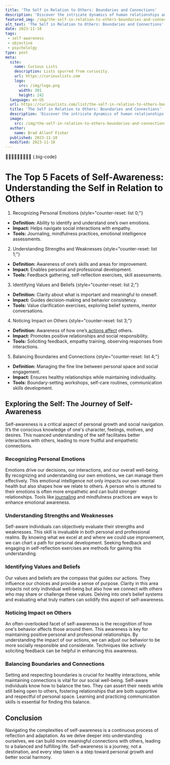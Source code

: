 ```yaml
---
title: 'The Self in Relation to Others: Boundaries and Connections'
description: 'Discover the intricate dynamics of human relationships and the significance of setting boundaries, as we unravel the interplay between the self and others.'
featured_img: /img/the-self-in-relation-to-others-boundaries-and-connections.webp
alt_text: 'The Self in Relation to Others: Boundaries and Connections'
date: 2023-11-10
tags:
 - self-awareness
 - objective
 - psychololgy
type: post
meta:
  site:
    name: Curious Lists
    description: Lists spurred from curiosity.
    url: https://curiouslists.com
    logo:
      src: /img/logo.png
      width: 301
      height: 242
  language: en-US
  url: https://curiouslists.com/list/the-self-in-relation-to-others-boundaries-and-connections
  title: 'The Self in Relation to Others: Boundaries and Connections'
  description: 'Discover the intricate dynamics of human relationships and the significance of setting boundaries, as we unravel the interplay between the self and others.'
  image:
    src: /img/the-self-in-relation-to-others-boundaries-and-connections.webp
  author:
    name: Brad Allenf Fisher
  published: 2023-11-10
  modified: 2023-11-10
---
```



🧍‍♂️🔄🧠💭🤝🛑🔗🤔 {.big-code}

# The Top 5 Facets of Self-Awareness: Understanding the Self in Relation to Others

1. Recognizing Personal Emotions {style="counter-reset: list 0;"}
  - **Definition:** Ability to identify and understand one’s own emotions.
  - **Impact:** Helps navigate social interactions with empathy.
  - **Tools:** Journaling, mindfulness practices, emotional intelligence assessments.

2. Understanding Strengths and Weaknesses {style="counter-reset: list 1;"}
  - **Definition:** Awareness of one’s skills and areas for improvement.
  - **Impact:** Enables personal and professional development.
  - **Tools:** Feedback gathering, self-reflection exercises, skill assessments.

3. Identifying Values and Beliefs {style="counter-reset: list 2;"}
  - **Definition:** Clarity about what is important and meaningful to oneself.
  - **Impact:** Guides decision-making and behavior consistency.
  - **Tools:** Value clarification exercises, exploring belief systems, mentor conversations.

4. Noticing Impact on Others {style="counter-reset: list 3;"}
  - **Definition:** Awareness of how one’s[  actions   affect](https://curiouslists.com/list/psychological-theories-behind-the-concept-of-i) others.
  - **Impact:** Promotes positive relationships and social responsibility.
  - **Tools:** Soliciting feedback, empathy training, observing responses from interactions.

5. Balancing Boundaries and Connections {style="counter-reset: list 4;"}
  - **Definition:** Managing the fine line between personal space and social engagement.
  - **Impact:** Ensures healthy relationships while maintaining individuality.
  - **Tools:** Boundary-setting workshops, self-care routines, communication skills development.


## Exploring the Self: The Journey of Self-Awareness

Self-awareness is a critical aspect of personal growth and social navigation. It’s the conscious knowledge of one's character, feelings, motives, and desires. This nuanced understanding of the self facilitates better interactions with others, leading to more fruitful and empathetic connections.

### Recognizing Personal Emotions

Emotions drive our decisions, our interactions, and our overall well-being. By recognizing and understanding our own emotions, we can manage them effectively. This emotional intelligence not only impacts our own mental health but also shapes how we relate to others. A person who is attuned to their emotions is often more empathetic and can build stronger relationships. Tools like [journaling](https://www.verywellmind.com/what-is-self-awareness-2795023) and mindfulness practices are ways to enhance emotional awareness.

### Understanding Strengths and Weaknesses

Self-aware individuals can objectively evaluate their strengths and weaknesses. This skill is invaluable in both personal and professional realms. By knowing what we excel at and where we could use improvement, we can chart a path for personal development. Seeking feedback and engaging in self-reflection exercises are methods for gaining this understanding.

### Identifying Values and Beliefs

Our values and beliefs are the compass that guides our actions. They influence our choices and provide a sense of purpose. Clarity in this area impacts not only individual well-being but also how we connect with others who may share or challenge these values. Delving into one’s belief systems and evaluating what truly matters can solidify this aspect of self-awareness.

### Noticing Impact on Others

An often-overlooked facet of self-awareness is the recognition of how one's behavior affects those around them. This awareness is key for maintaining positive personal and professional relationships. By understanding the impact of our actions, we can adjust our behavior to be more socially responsible and considerate. Techniques like actively soliciting feedback can be helpful in enhancing this awareness.

### Balancing Boundaries and Connections

Setting and respecting boundaries is crucial for healthy interactions, while maintaining connections is vital for our social well-being. Self-aware individuals know how to balance the two. They can assert their needs while still being open to others, fostering relationships that are both supportive and respectful of personal space. Learning and practicing communication skills is essential for finding this balance.

## Conclusion

Navigating the complexities of self-awareness is a continuous process of reflection and adaptation. As we delve deeper into understanding ourselves, we can build more meaningful connections with others, leading to a balanced and fulfilling life. Self-awareness is a journey, not a destination, and every step taken is a step toward personal growth and better social harmony.